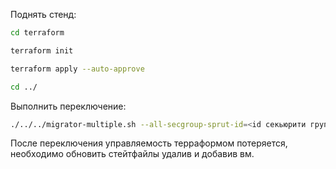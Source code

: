 Поднять стенд:

```bash
cd terraform
```

```bash
terraform init
```

```bash
terraform apply --auto-approve
```

```bash
cd ../
```

Выполнить переключение:

```bash
./../../migrator-multiple.sh --all-secgroup-sprut-id=<id секьюрити группы all на спруте> migration-input.csv
```

После переключения управляемость терраформом потеряется, необходимо обновить стейтфайлы удалив и добавив вм.